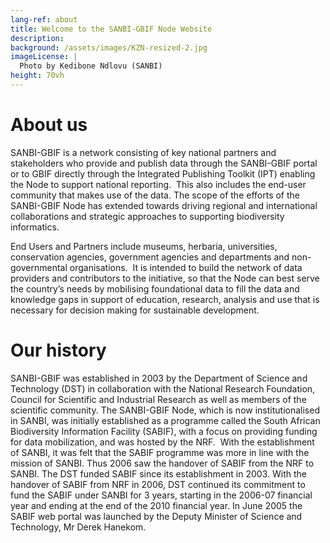 ```yaml
---
lang-ref: about
title: Welcome to the SANBI-GBIF Node Website
description: 
background: /assets/images/KZN-resized-2.jpg
imageLicense: |
  Photo by Kedibone Ndlovu (SANBI)
height: 70vh
---
```


# **About us**
SANBI-GBIF is a network consisting of key national partners and stakeholders who provide and publish data through the SANBI-GBIF portal or to GBIF directly through the Integrated Publishing Toolkit (IPT) enabling the Node to support national reporting.  This also includes the end-user community that makes use of the data. The scope of the efforts of the SANBI-GBIF Node has extended towards  driving regional and international collaborations and strategic approaches to supporting biodiversity informatics.

End Users and Partners include museums, herbaria, universities, conservation agencies, government agencies and departments and non-governmental organisations.  It is intended to build the network of data providers and contributors to the initiative, so that the Node can best serve the country’s needs by mobilising foundational data to fill the data and knowledge gaps in support of education, research, analysis and use that is necessary for decision making for sustainable development.

# **Our history**
SANBI-GBIF was established in 2003 by the Department of Science and Technology (DST) in collaboration with the National Research Foundation, Council for Scientific and Industrial Research as well as members of the scientific community.  The SANBI-GBIF Node, which is now institutionalised in SANBI, was initially established as a programme called the South African Biodiversity Information Facility (SABIF), with a focus on providing funding for data mobilization, and was hosted by the NRF.  With the establishment of SANBI, it was felt that the SABIF programme was more in line with the mission of SANBI. Thus 2006 saw the handover of SABIF from the NRF to SANBI. The DST funded SABIF since its establishment in 2003. With the handover of SABIF from NRF in 2006, DST continued its commitment to fund the SABIF under SANBI for 3 years, starting in the 2006-07 financial year and ending at the end of the 2010 financial year. In June 2005 the SABIF web portal was launched by the Deputy Minister of Science and Technology, Mr Derek Hanekom.
